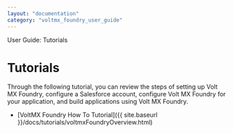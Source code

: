 ```yaml
---
layout: "documentation"
category: "voltmx_foundry_user_guide"
---
```

                              

User Guide: Tutorials

Tutorials
=========

Through the following tutorial, you can review the steps of setting up Volt MX Foundry, configure a Salesforce account, configure Volt MX Foundry for your application, and build applications using Volt MX Foundry.

*   [VoltMX Foundry How To Tutorial]({{ site.baseurl }}/docs/tutorials/voltmxFoundryOverview.html)

